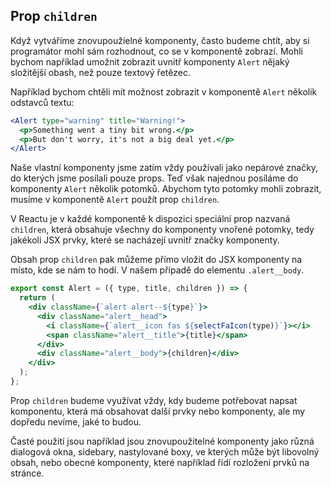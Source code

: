 ## Prop `children`

Když vytváříme znovupoužielné komponenty, často budeme chtít, aby si programátor mohl sám rozhodnout, co se v komponentě zobrazí. Mohli bychom například umožnit zobrazit uvnitř komponenty `Alert` nějaký složitější obash, než pouze textový řetězec.

Například bychom chtěli mít možnost zobrazit v komponentě `Alert` několik odstavců textu:

```jsx
<Alert type="warning" title="Warning!">
  <p>Something went a tiny bit wrong.</p>
  <p>But don't worry, it's not a big deal yet.</p>
</Alert>
```

Naše vlastní komponenty jsme zatím vždy používali jako nepárové značky, do kterých jsme posílali pouze props. Teď však najednou posíláme do komponenty `Alert` několik potomků. Abychom tyto potomky mohli zobrazit, musíme v komponentě `Alert` použít prop `children`.

V Reactu je v každé komponentě k dispozici speciální prop nazvaná `children`, která obsahuje všechny do komponenty vnořené potomky, tedy jakékoli JSX prvky, které se nacházejí uvnitř značky komponenty.

Obsah prop `children` pak můžeme přímo vložit do JSX komponenty na místo, kde se nám to hodí. V našem případě do elementu `.alert__body`.

```jsx
export const Alert = ({ type, title, children }) => {
  return (
    <div className={`alert alert--${type}`}>
      <div className="alert__head">
        <i className={`alert__icon fas ${selectFaIcon(type)}`}></i>
        <span className="alert__title">{title}</span>
      </div>
      <div className="alert__body">{children}</div>
    </div>
  );
};
```

Prop `children` budeme využívat vždy, kdy budeme potřebovat napsat komponentu, která má obsahovat další prvky nebo komponenty, ale my dopředu nevíme, jaké to budou.

Časté použití jsou například jsou znovupoužitelné komponenty jako různá dialogová okna, sidebary, nastylované boxy, ve kterých může být libovolný obsah, nebo obecné komponenty, které například řídí rozložení prvků na stránce.

